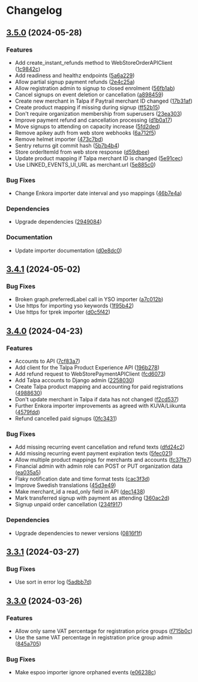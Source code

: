# Changelog

## [3.5.0](https://github.com/City-of-Helsinki/linkedevents/compare/linkedevents-v3.4.1...linkedevents-v3.5.0) (2024-05-28)


### Features

* Add create_instant_refunds method to WebStoreOrderAPIClient ([1c9842c](https://github.com/City-of-Helsinki/linkedevents/commit/1c9842c6c66c4d22e311a91afbb88fd93814b73c))
* Add readiness and healthz endpoints ([5a6a229](https://github.com/City-of-Helsinki/linkedevents/commit/5a6a2297ad4785ab409e91890ecbb31ff3a8aa02))
* Allow partial signup payment refunds ([2e4c25a](https://github.com/City-of-Helsinki/linkedevents/commit/2e4c25a498c8de8ef4d526cb1115377b94087ecb))
* Allow registration admin to signup to closed enrolment ([56fb1ab](https://github.com/City-of-Helsinki/linkedevents/commit/56fb1ab6c509d4ede092abc0333ad8d98d28883c))
* Cancel signups on event deletion or cancellation ([a898459](https://github.com/City-of-Helsinki/linkedevents/commit/a898459ae1f0ccf08adda11389dbbc1af88ebbd5))
* Create new merchant in Talpa if Paytrail merchant ID changed ([17b31af](https://github.com/City-of-Helsinki/linkedevents/commit/17b31af63a150015311ca8161c1dc6d01aced474))
* Create product mapping if missing during signup ([ff52b15](https://github.com/City-of-Helsinki/linkedevents/commit/ff52b154f2d97d20ce5d7bfcd807702e47c50638))
* Don't require organization membership from superusers ([23ea303](https://github.com/City-of-Helsinki/linkedevents/commit/23ea3035ffb39af0a6f436ca942c85264ed080f3))
* Improve payment refund and cancellation processing ([d1b0a17](https://github.com/City-of-Helsinki/linkedevents/commit/d1b0a177f849e9f9b088ddd1ef59b7b0fc24a157))
* Move signups to attending on capacity increase ([5fd2ded](https://github.com/City-of-Helsinki/linkedevents/commit/5fd2deda47a8e97577799231693c9cf2e20dfbb2))
* Remove apikey auth from web store webhooks ([6a712f5](https://github.com/City-of-Helsinki/linkedevents/commit/6a712f5e06512daf6464a4d6a87edf6879712765))
* Remove helmet importer ([473c7bd](https://github.com/City-of-Helsinki/linkedevents/commit/473c7bd121e4e2e1dcad8115df60fcd2cb17b3f5))
* Sentry returns git commit hash ([5b7b4b4](https://github.com/City-of-Helsinki/linkedevents/commit/5b7b4b4e03205be5d4ca6b3c1e535c474dc9370a))
* Store orderItemId from web store response ([d59dbee](https://github.com/City-of-Helsinki/linkedevents/commit/d59dbee24d89835ff729138f53528548adac8977))
* Update product mapping if Talpa merchant ID is changed ([5e91cec](https://github.com/City-of-Helsinki/linkedevents/commit/5e91cecb7c8cf0e43ae2279db658989ef6013910))
* Use LINKED_EVENTS_UI_URL as merchant.url ([5e885c0](https://github.com/City-of-Helsinki/linkedevents/commit/5e885c0113b5e2ca7e0e843f4f6d7b9f33e60ecc))


### Bug Fixes

* Change Enkora importer date interval and yso mappings ([46b7e4a](https://github.com/City-of-Helsinki/linkedevents/commit/46b7e4a368bf62cf1bfdd24364ffbd789d23ce6b))


### Dependencies

* Upgrade dependencies ([2949084](https://github.com/City-of-Helsinki/linkedevents/commit/2949084a37cdf81577733d86aab59224d6c16601))


### Documentation

* Update importer documentation ([d0e8dc0](https://github.com/City-of-Helsinki/linkedevents/commit/d0e8dc05c03dd3e5a1f23be9e22aa916c3dbd249))

## [3.4.1](https://github.com/City-of-Helsinki/linkedevents/compare/linkedevents-v3.4.0...linkedevents-v3.4.1) (2024-05-02)


### Bug Fixes

* Broken graph.preferredLabel call in YSO importer ([a7c012b](https://github.com/City-of-Helsinki/linkedevents/commit/a7c012b4ca16622f09c116832a057c9e9d5dbd48))
* Use https for importing yso keywords ([1f95b42](https://github.com/City-of-Helsinki/linkedevents/commit/1f95b424e865d46428f6ffcbe44c9a679eea689e))
* Use https for tprek importer ([d0c5f42](https://github.com/City-of-Helsinki/linkedevents/commit/d0c5f429554bcf9860d8ba14d7d9cf5abe9570d4))

## [3.4.0](https://github.com/City-of-Helsinki/linkedevents/compare/linkedevents-v3.3.1...linkedevents-v3.4.0) (2024-04-23)


### Features

* Accounts to API ([7cf83a7](https://github.com/City-of-Helsinki/linkedevents/commit/7cf83a73722058bfe8058c4a7398f9b3b1d66bac))
* Add client for the Talpa Product Experience API ([196b278](https://github.com/City-of-Helsinki/linkedevents/commit/196b278a3be8a875912a996712c98c4bc1182981))
* Add refund request to WebStorePaymentAPIClient ([fcd6073](https://github.com/City-of-Helsinki/linkedevents/commit/fcd60736d0332a08868c908c0778deba76691dae))
* Add Talpa accounts to Django admin ([2258030](https://github.com/City-of-Helsinki/linkedevents/commit/2258030b16497f51a9236b8bd16f1380422d7ca9))
* Create Talpa product mapping and accounting for paid registrations ([4988630](https://github.com/City-of-Helsinki/linkedevents/commit/4988630b30c51e11243838610cc7eaa238f88441))
* Don't update merchant in Talpa if data has not changed ([f2cd537](https://github.com/City-of-Helsinki/linkedevents/commit/f2cd537df410f598cf4ad23892ae8512985e3c65))
* Further Enkora importer improvements as agreed with KUVA/Liikunta ([4579fdd](https://github.com/City-of-Helsinki/linkedevents/commit/4579fddc3cabf54a0f25c13e3d79fa432378e0bd))
* Refund cancelled paid signups ([0fc3431](https://github.com/City-of-Helsinki/linkedevents/commit/0fc34311f4134cdacce2bbe9996a8def02e605d8))


### Bug Fixes

* Add missing recurring event cancellation and refund texts ([dfd24c2](https://github.com/City-of-Helsinki/linkedevents/commit/dfd24c2f4b9a6d1a95673cf6055443a502ede1cb))
* Add missing recurring event payment expiration texts ([5fec021](https://github.com/City-of-Helsinki/linkedevents/commit/5fec021454a5256ee4b290865427773a1bbfb0d1))
* Allow multiple product mappings for merchants and accounts ([fc37fe7](https://github.com/City-of-Helsinki/linkedevents/commit/fc37fe73a094aa535b076b8f4aeeb11e1907bc02))
* Financial admin with admin role can POST or PUT organization data ([ea035a5](https://github.com/City-of-Helsinki/linkedevents/commit/ea035a5ea0a705f1acd8aa71943fe64a1c027f88))
* Flaky notification date and time format tests ([cac3f3d](https://github.com/City-of-Helsinki/linkedevents/commit/cac3f3d88201eebca6a9fa3839024a715a79dda8))
* Improve Swedish translations ([45d3e49](https://github.com/City-of-Helsinki/linkedevents/commit/45d3e49e81ef157fd54c12c717449f6e6e523144))
* Make merchant_id a read_only field in API ([dec1438](https://github.com/City-of-Helsinki/linkedevents/commit/dec1438487a7a4d5a7c05706fda6bc578838e39b))
* Mark transferred signup with payment as attending ([360ac2d](https://github.com/City-of-Helsinki/linkedevents/commit/360ac2dc8378003cd688c1a6fad4dd0cfd2334e7))
* Signup unpaid order cancellation ([234f917](https://github.com/City-of-Helsinki/linkedevents/commit/234f917a7cc386c2c4bd6823e8d7ec7c9305c40d))


### Dependencies

* Upgrade dependencies to newer versions ([0816f1f](https://github.com/City-of-Helsinki/linkedevents/commit/0816f1fc7656c0f3b273aae72caf6bb401bf9d6a))

## [3.3.1](https://github.com/City-of-Helsinki/linkedevents/compare/linkedevents-v3.3.0...linkedevents-v3.3.1) (2024-03-27)


### Bug Fixes

* Use sort in error log ([5adbb7d](https://github.com/City-of-Helsinki/linkedevents/commit/5adbb7d05990069d14db2fc589641d5b12ac7fe9))

## [3.3.0](https://github.com/City-of-Helsinki/linkedevents/compare/linkedevents-v3.2.0...linkedevents-v3.3.0) (2024-03-26)


### Features

* Allow only same VAT percentage for registration price groups ([f715b0c](https://github.com/City-of-Helsinki/linkedevents/commit/f715b0c09ca675f1f874c22a19024406f724365c))
* Use the same VAT percentage in registration price group admin ([845a705](https://github.com/City-of-Helsinki/linkedevents/commit/845a705ca0927cde50db989aa270cef632d50852))


### Bug Fixes

* Make espoo importer ignore orphaned events ([e06238c](https://github.com/City-of-Helsinki/linkedevents/commit/e06238c03b81e23e49182d2934fa35d791ec36d5))
